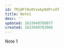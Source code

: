 ```yaml
---
id: fMjWFfAo0VzwbpNdPruXf
title: Note1
desc: ''
updated: 1633940789077
created: 1633940783066
---
```



Note 1 
